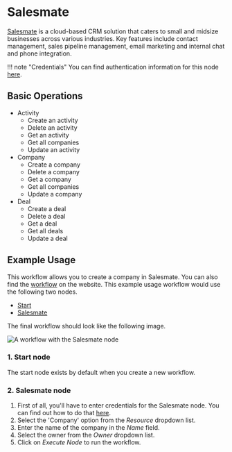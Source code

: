 # Salesmate

[Salesmate](https://www.salesmate.io/) is a cloud-based CRM solution that caters to small and midsize businesses across various industries. Key features include contact management, sales pipeline management, email marketing and internal chat and phone integration.

!!! note "Credentials"
    You can find authentication information for this node [here](/integrations/credentials/salesmate/).


## Basic Operations

* Activity
    * Create an activity
    * Delete an activity
    * Get an activity
    * Get all companies
    * Update an activity
* Company
    * Create a company
    * Delete a company
    * Get a company
    * Get all companies
    * Update a company
* Deal
    * Create a deal
    * Delete a deal
    * Get a deal
    * Get all deals
    * Update a deal

## Example Usage

This workflow allows you to create a company in Salesmate. You can also find the [workflow](https://n8n.io/workflows/500) on the website. This example usage workflow would use the following two nodes.
- [Start](/integrations/core-nodes/n8n-nodes-base.start/)
- [Salesmate]()

The final workflow should look like the following image.

![A workflow with the Salesmate node](/_images/integrations/nodes/salesmate/workflow.png)

### 1. Start node

The start node exists by default when you create a new workflow.

### 2. Salesmate node

1. First of all, you'll have to enter credentials for the Salesmate node. You can find out how to do that [here](/integrations/credentials/salesmate/).
2. Select the 'Company' option from the *Resource* dropdown list.
3. Enter the name of the company in the *Name* field.
4. Select the owner from the *Owner* dropdown list.
5. Click on *Execute Node* to run the workflow.
